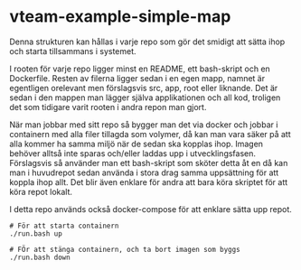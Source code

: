 # vteam-example-simple-map

Denna strukturen kan hållas i varje repo som gör det smidigt att sätta ihop och starta tillsammans i systemet.

I rooten för varje repo ligger minst en README, ett bash-skript och en Dockerfile. Resten av filerna ligger sedan i en egen mapp, namnet är egentligen orelevant men förslagsvis src, app, root eller liknande. Det är sedan i den mappen man lägger själva applikationen och all kod, troligen det som tidigare varit rooten i andra repon man gjort.

När man jobbar med sitt repo så bygger man det via docker och jobbar i containern med alla filer tillagda som volymer, då kan man vara säker på att alla kommer ha samma miljö när de sedan ska kopplas ihop. Imagen behöver alltså inte sparas och/eller laddas upp i utvecklingsfasen. Förslagsvis så använder man ett bash-skript som sköter detta åt en då kan man i huvudrepot sedan använda i stora drag samma uppsättning för att koppla ihop allt. Det blir även enklare för andra att bara köra skriptet för att köra repot lokalt.

I detta repo används också docker-compose för att enklare sätta upp repot.

```
# För att starta containern
./run.bash up

# FÖr att stänga containern, och ta bort imagen som byggs
./run.bash down
```
